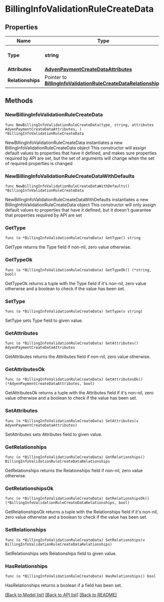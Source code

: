 # BillingInfoValidationRuleCreateData

## Properties

Name | Type | Description | Notes
------------ | ------------- | ------------- | -------------
**Type** | **string** | The resource&#39;s type | 
**Attributes** | [**AdyenPaymentCreateDataAttributes**](AdyenPaymentCreateDataAttributes.md) |  | 
**Relationships** | Pointer to [**BillingInfoValidationRuleCreateDataRelationships**](BillingInfoValidationRuleCreateDataRelationships.md) |  | [optional] 

## Methods

### NewBillingInfoValidationRuleCreateData

`func NewBillingInfoValidationRuleCreateData(type_ string, attributes AdyenPaymentCreateDataAttributes, ) *BillingInfoValidationRuleCreateData`

NewBillingInfoValidationRuleCreateData instantiates a new BillingInfoValidationRuleCreateData object
This constructor will assign default values to properties that have it defined,
and makes sure properties required by API are set, but the set of arguments
will change when the set of required properties is changed

### NewBillingInfoValidationRuleCreateDataWithDefaults

`func NewBillingInfoValidationRuleCreateDataWithDefaults() *BillingInfoValidationRuleCreateData`

NewBillingInfoValidationRuleCreateDataWithDefaults instantiates a new BillingInfoValidationRuleCreateData object
This constructor will only assign default values to properties that have it defined,
but it doesn't guarantee that properties required by API are set

### GetType

`func (o *BillingInfoValidationRuleCreateData) GetType() string`

GetType returns the Type field if non-nil, zero value otherwise.

### GetTypeOk

`func (o *BillingInfoValidationRuleCreateData) GetTypeOk() (*string, bool)`

GetTypeOk returns a tuple with the Type field if it's non-nil, zero value otherwise
and a boolean to check if the value has been set.

### SetType

`func (o *BillingInfoValidationRuleCreateData) SetType(v string)`

SetType sets Type field to given value.


### GetAttributes

`func (o *BillingInfoValidationRuleCreateData) GetAttributes() AdyenPaymentCreateDataAttributes`

GetAttributes returns the Attributes field if non-nil, zero value otherwise.

### GetAttributesOk

`func (o *BillingInfoValidationRuleCreateData) GetAttributesOk() (*AdyenPaymentCreateDataAttributes, bool)`

GetAttributesOk returns a tuple with the Attributes field if it's non-nil, zero value otherwise
and a boolean to check if the value has been set.

### SetAttributes

`func (o *BillingInfoValidationRuleCreateData) SetAttributes(v AdyenPaymentCreateDataAttributes)`

SetAttributes sets Attributes field to given value.


### GetRelationships

`func (o *BillingInfoValidationRuleCreateData) GetRelationships() BillingInfoValidationRuleCreateDataRelationships`

GetRelationships returns the Relationships field if non-nil, zero value otherwise.

### GetRelationshipsOk

`func (o *BillingInfoValidationRuleCreateData) GetRelationshipsOk() (*BillingInfoValidationRuleCreateDataRelationships, bool)`

GetRelationshipsOk returns a tuple with the Relationships field if it's non-nil, zero value otherwise
and a boolean to check if the value has been set.

### SetRelationships

`func (o *BillingInfoValidationRuleCreateData) SetRelationships(v BillingInfoValidationRuleCreateDataRelationships)`

SetRelationships sets Relationships field to given value.

### HasRelationships

`func (o *BillingInfoValidationRuleCreateData) HasRelationships() bool`

HasRelationships returns a boolean if a field has been set.


[[Back to Model list]](../README.md#documentation-for-models) [[Back to API list]](../README.md#documentation-for-api-endpoints) [[Back to README]](../README.md)


